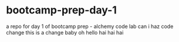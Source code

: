 # bootcamp-prep-day-1
a repo for day 1 of bootcamp prep - alchemy code lab
can i haz code change
this is a change baby
oh hello hai hai hai
